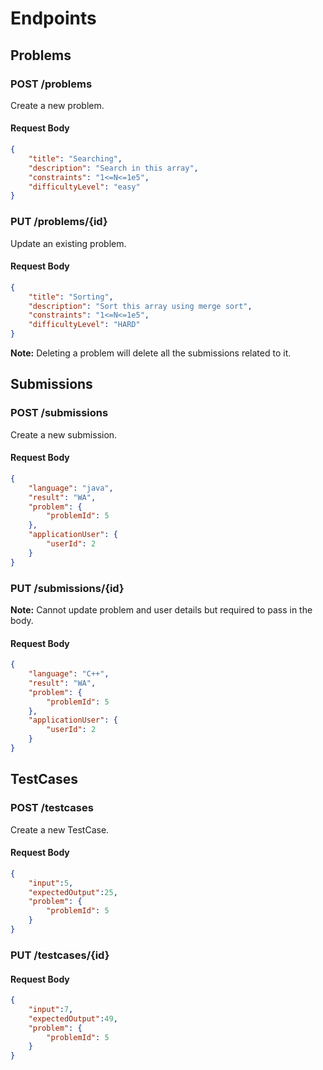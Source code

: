 # Endpoints

## Problems

### POST /problems

Create a new problem.

#### Request Body
```json
{
    "title": "Searching",
    "description": "Search in this array",
    "constraints": "1<=N<=1e5",
    "difficultyLevel": "easy"
}
```

### PUT /problems/{id}

Update an existing problem.

#### Request Body
```json
{
    "title": "Sorting",
    "description": "Sort this array using merge sort",
    "constraints": "1<=N<=1e5",
    "difficultyLevel": "HARD"
}
```

**Note:** Deleting a problem will delete all the submissions related to it.

## Submissions

### POST /submissions

Create a new submission.

#### Request Body
```json
{
    "language": "java",
    "result": "WA",
    "problem": {
        "problemId": 5
    },
    "applicationUser": {
        "userId": 2
    }
}
```

### PUT /submissions/{id}

**Note:** Cannot update problem and user details but required to pass in the body.

#### Request Body
```json
{
    "language": "C++",
    "result": "WA",
    "problem": {
        "problemId": 5
    },
    "applicationUser": {
        "userId": 2
    }
}
```

## TestCases

### POST /testcases

Create a new TestCase.
#### Request Body
```json
{
    "input":5,
    "expectedOutput":25,
    "problem": {
        "problemId": 5
    }
}
```
### PUT /testcases/{id}

#### Request Body
```json
{
    "input":7,
    "expectedOutput":49,
    "problem": {
        "problemId": 5
    }
}
```
